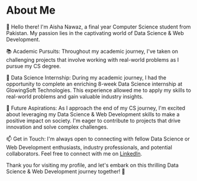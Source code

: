 # About Me

👋 Hello there! I'm Aisha Nawaz, a final year Computer Science student from Pakistan. My passion lies in the captivating world of Data Science & Web Development.

📚 Academic Pursuits:
Throughout my academic journey, I've taken on challenging projects that involve working with real-world problems as I pursue my CS degree.

💼 Data Science Internship:
During my academic journey, I had the opportunity to complete an enriching 8-week Data Science internship at GlowingSoft Technologies. This experience allowed me to apply my skills to real-world problems and gain valuable industry insights.

🌱 Future Aspirations:
As I approach the end of my CS journey, I'm excited about leveraging my Data Science & Web Development skills to make a positive impact on society. I'm eager to contribute to projects that drive innovation and solve complex challenges.

📫 Get in Touch:
I'm always open to connecting with fellow Data Science or Web Development enthusiasts, industry professionals, and potential collaborators. Feel free to connect with me on [LinkedIn](https://www.linkedin.com/in/aisha-n-83bb35a2).

Thank you for visiting my profile, and let's embark on this thrilling Data Science & Web Development journey together! 🚀
